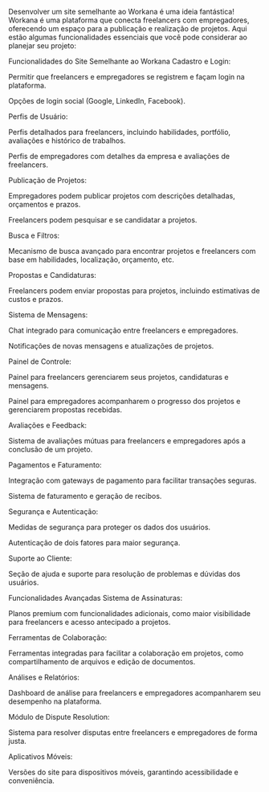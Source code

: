 Desenvolver um site semelhante ao Workana é uma ideia fantástica! Workana é uma plataforma que conecta freelancers com empregadores, oferecendo um espaço para a publicação e realização de projetos. Aqui estão algumas funcionalidades essenciais que você pode considerar ao planejar seu projeto:

Funcionalidades do Site Semelhante ao Workana
Cadastro e Login:

Permitir que freelancers e empregadores se registrem e façam login na plataforma.

Opções de login social (Google, LinkedIn, Facebook).

Perfis de Usuário:

Perfis detalhados para freelancers, incluindo habilidades, portfólio, avaliações e histórico de trabalhos.

Perfis de empregadores com detalhes da empresa e avaliações de freelancers.

Publicação de Projetos:

Empregadores podem publicar projetos com descrições detalhadas, orçamentos e prazos.

Freelancers podem pesquisar e se candidatar a projetos.

Busca e Filtros:

Mecanismo de busca avançado para encontrar projetos e freelancers com base em habilidades, localização, orçamento, etc.

Propostas e Candidaturas:

Freelancers podem enviar propostas para projetos, incluindo estimativas de custos e prazos.

Sistema de Mensagens:

Chat integrado para comunicação entre freelancers e empregadores.

Notificações de novas mensagens e atualizações de projetos.

Painel de Controle:

Painel para freelancers gerenciarem seus projetos, candidaturas e mensagens.

Painel para empregadores acompanharem o progresso dos projetos e gerenciarem propostas recebidas.

Avaliações e Feedback:

Sistema de avaliações mútuas para freelancers e empregadores após a conclusão de um projeto.

Pagamentos e Faturamento:

Integração com gateways de pagamento para facilitar transações seguras.

Sistema de faturamento e geração de recibos.

Segurança e Autenticação:

Medidas de segurança para proteger os dados dos usuários.

Autenticação de dois fatores para maior segurança.

Suporte ao Cliente:

Seção de ajuda e suporte para resolução de problemas e dúvidas dos usuários.

Funcionalidades Avançadas
Sistema de Assinaturas:

Planos premium com funcionalidades adicionais, como maior visibilidade para freelancers e acesso antecipado a projetos.

Ferramentas de Colaboração:

Ferramentas integradas para facilitar a colaboração em projetos, como compartilhamento de arquivos e edição de documentos.

Análises e Relatórios:

Dashboard de análise para freelancers e empregadores acompanharem seu desempenho na plataforma.

Módulo de Dispute Resolution:

Sistema para resolver disputas entre freelancers e empregadores de forma justa.

Aplicativos Móveis:

Versões do site para dispositivos móveis, garantindo acessibilidade e conveniência.
